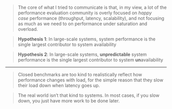> The core of what I tried to communicate is that, in my view, a lot of the performance evaluation community is overly focused on _happy case_ performance (throughput, latency, scalability), and not focusing as much as we need to on performance under saturation and overload.

> **Hypothesis 1**: In large-scale systems, system performance is the single largest contributor to system availability

> **Hypothesis 2**: In large-scale systems, **unpredictable** system performance is the single largest contributor to system **un**availability

---

> Closed benchmarks are too kind to realistically reflect how performance changes with load, for the simple reason that they slow their load down when latency goes up.

> The real world isn’t that kind to systems. In most cases, if you slow down, you just have more work to be done later.